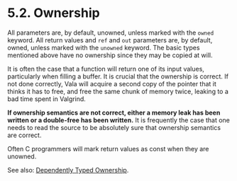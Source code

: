 # 5.2. Ownership

All parameters are, by default, unowned, unless marked with the `owned`
keyword. All return values and `ref` and `out` parameters are, by
default, owned, unless marked with the `unowned` keyword. The basic
types mentioned above have no ownership since they may be copied at
will.

It is often the case that a function will return one of its input
values, particularly when filling a buffer. It is crucial that the
ownership is correct. If not done correctly, Vala will acquire a second
copy of the pointer that it thinks it has to free, and free the same
chunk of memory twice, leaking to a bad time spent in Valgrind.

**If ownership semantics are not correct, either a memory leak has been
written or a double-free has been written.** It is frequently the case
that one needs to read the source to be absolutely sure that ownership
semantics are correct.

Often C programmers will mark return values as const when they are
unowned.

See also:
[Dependently Typed Ownership](../10-00-awkward-situations/10-02-dependently-typed-ownership).
